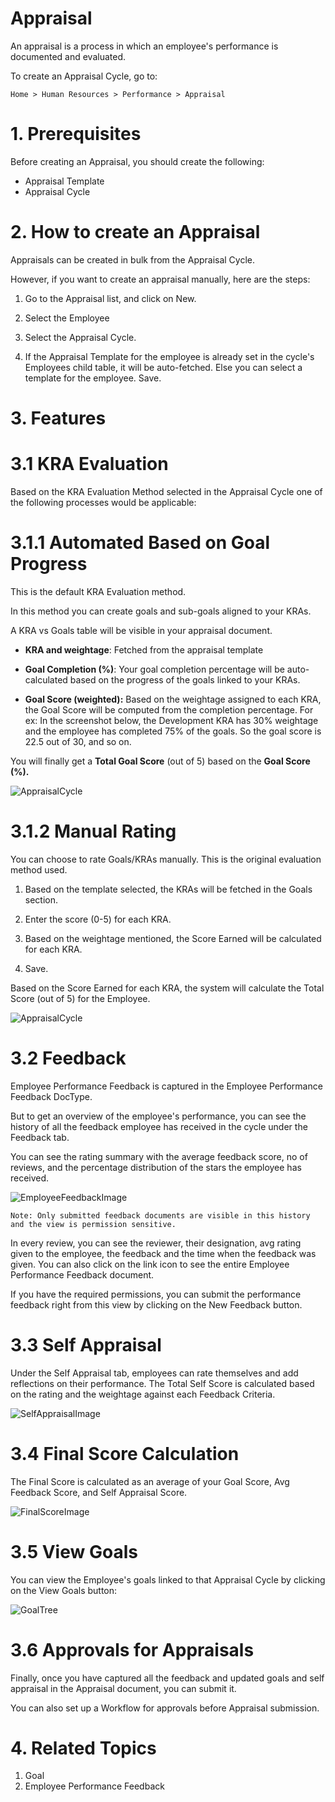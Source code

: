 # Appraisal 

An appraisal is a process in which an employee's performance is documented and evaluated.

To create an Appraisal Cycle, go to:

    Home > Human Resources > Performance > Appraisal

# 1. Prerequisites 

Before creating an Appraisal, you should create the following:

* Appraisal Template
* Appraisal Cycle

# 2. How to create an Appraisal 

Appraisals can be created in bulk from the Appraisal Cycle.

However, if you want to create an appraisal manually, here are the steps:

1. Go to the Appraisal list, and click on New.

2. Select the Employee

3. Select the Appraisal Cycle.

4. If the Appraisal Template for the employee is already set in the cycle's Employees child table, it will be auto-fetched. Else you can select a template for the employee. Save.

# 3. Features 

# 3.1 KRA Evaluation 

Based on the KRA Evaluation Method selected in the Appraisal Cycle one of the following processes would be applicable:

# 3.1.1 Automated Based on Goal Progress 

This is the default KRA Evaluation method.

In this method you can create goals and sub-goals aligned to your KRAs.

A KRA vs Goals table will be visible in your appraisal document.

* **KRA and weightage**: Fetched from the appraisal template

* **Goal Completion (%)**: Your goal completion percentage will be auto-calculated based on the progress of the goals linked to your KRAs.

* **Goal Score (weighted):** Based on the weightage assigned to each KRA, the Goal Score will be computed from the completion percentage. For ex: In the screenshot below, the Development KRA has 30% weightage and the employee has completed 75% of the goals. So the goal score is 22.5 out of 30, and so on. 

You will finally get a **Total Goal Score** (out of 5) based on the **Goal Score (%).**

![AppraisalCycle](../images/Performance-Image/Appraisal-4.png)

# 3.1.2 Manual Rating 

You can choose to rate Goals/KRAs manually. This is the original evaluation method used.

1. Based on the template selected, the KRAs will be fetched in the Goals section.

2. Enter the score (0-5) for each KRA.

3. Based on the weightage mentioned, the Score Earned will be calculated for each KRA.

4. Save.

Based on the Score Earned for each KRA, the system will calculate the Total Score (out of 5) for the Employee.

![AppraisalCycle](../images/Performance-Image/Appraisal-5.png)

# 3.2 Feedback 

Employee Performance Feedback is captured in the Employee Performance Feedback DocType.

But to get an overview of the employee's performance, you can see the history of all the feedback employee has received in the cycle under the Feedback tab.

You can see the rating summary with the average feedback score, no of reviews, and the percentage distribution of the stars the employee has received.

![EmployeeFeedbackImage](../images/Performance-Image/Appraisal-6.png)

    Note: Only submitted feedback documents are visible in this history and the view is permission sensitive.

In every review, you can see the reviewer, their designation, avg rating given to the employee, the feedback and the time when the feedback was given. You can also click on the link icon to see the entire Employee Performance Feedback document.

If you have the required permissions, you can submit the performance feedback right from this view by clicking on the New Feedback button.

# 3.3 Self Appraisal 

Under the Self Appraisal tab, employees can rate themselves and add reflections on their performance. The Total Self Score is calculated based on the rating and the weightage against each Feedback Criteria.

![SelfAppraisalImage](../images/Performance-Image/Appraisal-7.png)

# 3.4 Final Score Calculation 

The Final Score is calculated as an average of your Goal Score, Avg Feedback Score, and Self Appraisal Score.

![FinalScoreImage](../images/Performance-Image/Appraisal-8.png)

# 3.5 View Goals 

You can view the Employee's goals linked to that Appraisal Cycle by clicking on the View Goals button:

![GoalTree](../images/Performance-Image/Appraisal-9.png)

# 3.6 Approvals for Appraisals 

Finally, once you have captured all the feedback and updated goals and self appraisal in the Appraisal document, you can submit it.

You can also set up a Workflow for approvals before Appraisal submission.

# 4. Related Topics 

1. Goal
2. Employee Performance Feedback